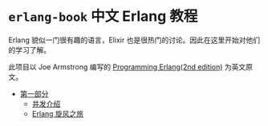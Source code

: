 # `erlang-book` 中文 Erlang 教程


Erlang 貌似一门很有趣的语言，Elixir 也是很热门的讨论。因此在这里开始对他们的学习了解。

此项目以 Joe Armstrong 编写的 [Programming Erlang(2nd edition)](https://pragprog.com/titles/jaerlang2/programming-erlang-2nd-edition/) 为英文原文。

+ [第一部分](src/part-i.md)
    - [并发介绍](src/part-i/Ch01_introducting-concurrency.md)
    - [Erlang 旋风之旅](src/part-i/Ch02_a-whirlwind-tour-of-erlang.md)
